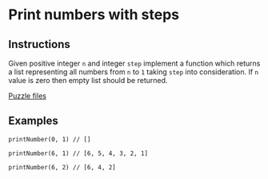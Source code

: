 # Print numbers with steps

## Instructions

Given positive integer `n` and integer `step` implement a function which returns a list representing all numbers from `n` to `1` taking
`step` into consideration. If `n` value is zero then empty list should be returned.

[Puzzle files](.)

## Examples

```
printNumber(0, 1) // []

printNumber(6, 1) // [6, 5, 4, 3, 2, 1]

printNumber(6, 2) // [6, 4, 2]
```
